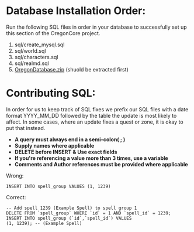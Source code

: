 Database Installation Order:
======================
Run the following SQL files in order in your database to successfully set up this section of the OregonCore project.

  1. sql/create_mysql.sql
  2. sql/world.sql
  3. sql/characters.sql
  4. sql/realmd.sql
  5. [OregonDatabase.zip](https://github.com/OregonCore/OregonCore/releases) (shuold be extracted first)

Contributing SQL:
======================
In order for us to keep track of SQL fixes we prefix our SQL files with a date format YYYY_MM_DD followed by the table the update is most likely to affect. In some cases, where an update fixes a quest or zone, it is okay to put that instead.


 - **A query must always end in a semi-colon( ; )**
 -  **Supply names where applicable**
 -  **DELETE before INSERT & Use exact fields**
 -  **If you're referencing a value more than 3 times, use a variable**
 - **Comments and Author references must be provided where applicable**

Wrong:

    INSERT INTO spell_group VALUES (1, 1239)
    
Correct:

    -- Add spell 1239 (Example Spell) to spell group 1
    DELETE FROM `spell_group` WHERE `id` = 1 AND `spell_id` = 1239;
    INSERT INTO spell_group (`id`,`spell_id`) VALUES
    (1, 1239); -- (Example Spell)
